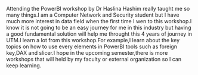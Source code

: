 Attending the PowerBI workshop by Dr Haslina Hashim really taught me so many things.I am a Computer Network and Security student but I have much more interest in data field when the first time I wen to this workshop.I know it is not going to be an easy journey for me in this industry but having a good fundamental solution will help me throught this 4 years of journey in UTM.I learn a lot from this workshop.For example,I learn about the key topics on how to use every elements in PowerBI tools such as foreign key,DAX and slicer.I hope in the upcoming semester,there is more workshops that will held by my faculty or external organization so I can keep learning.
